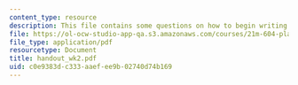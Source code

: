 ```yaml
---
content_type: resource
description: This file contains some questions on how to begin writing the play.
file: https://ol-ocw-studio-app-qa.s3.amazonaws.com/courses/21m-604-playwriting-i-spring-2005/c0e9383dc333aaefee9b02740d74b169_handout_wk2.pdf
file_type: application/pdf
resourcetype: Document
title: handout_wk2.pdf
uid: c0e9383d-c333-aaef-ee9b-02740d74b169
---
```

